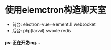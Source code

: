 # 使用elemctron构造聊天室
* 前台: electron+vue+elementUI	websocket
* 后台: php(larval) swoole redis
####  ps: 正在开发ing...
